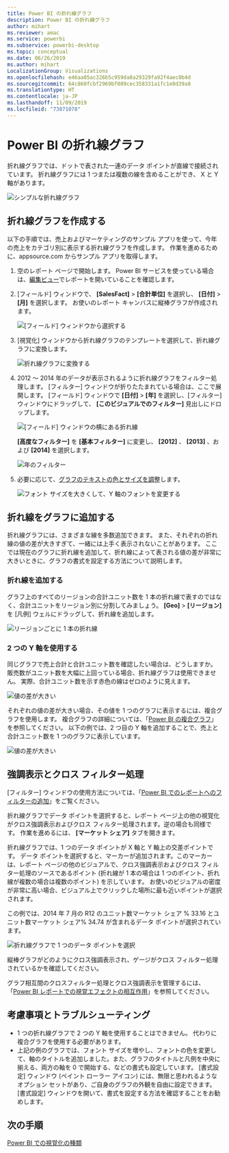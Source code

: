 ```yaml
---
title: Power BI の折れ線グラフ
description: Power BI の折れ線グラフ
author: mihart
ms.reviewer: amac
ms.service: powerbi
ms.subservice: powerbi-desktop
ms.topic: conceptual
ms.date: 06/26/2019
ms.author: mihart
LocalizationGroup: Visualizations
ms.openlocfilehash: e46aa05ac326b5c959da8a29329fa92f4aec0b4d
ms.sourcegitcommit: 64c860fcbf2969bf089cec358331a1fc1e0d39a8
ms.translationtype: HT
ms.contentlocale: ja-JP
ms.lasthandoff: 11/09/2019
ms.locfileid: "73871078"
---
```

# <a name="line-charts-in-power-bi"></a>Power BI の折れ線グラフ
折れ線グラフでは、ドットで表された一連のデータ ポイントが直線で接続されています。 折れ線グラフには 1 つまたは複数の線を含めることができ、 X と Y 軸があります。 

![シンプルな折れ線グラフ](media/power-bi-line-charts/power-bi-line.png)

## <a name="create-a-line-chart"></a>折れ線グラフを作成する
以下の手順では、売上およびマーケティングのサンプル アプリを使って、今年の売上をカテゴリ別に表示する折れ線グラフを作成します。 作業を進めるために、appsource.com からサンプル アプリを取得します。

1. 空のレポート ページで開始します。 Power BI サービスを使っている場合は、[編集ビュー](../service-interact-with-a-report-in-editing-view.md)でレポートを開いていることを確認します。

2. [フィールド] ウィンドウで、 **[SalesFact]** \> **[合計単位]** を選択し、 **[日付]**  >  **[月]** を選択します。  お使いのレポート キャンバスに縦棒グラフが作成されます。

    ![[フィールド] ウィンドウから選択する](media/power-bi-line-charts/power-bi-step1.png)

4. [視覚化] ウィンドウから折れ線グラフのテンプレートを選択して、折れ線グラフに変換します。 

    ![折れ線グラフに変換する](media/power-bi-line-charts/power-bi-convert-to-line.png)
   

4. 2012 ～ 2014 年のデータが表示されるように折れ線グラフをフィルター処理します。 [フィルター] ウィンドウが折りたたまれている場合は、ここで展開します。 [フィールド] ウィンドウで **[日付]** \> **[年]** を選択し、[フィルター] ウィンドウにドラッグして、 **[このビジュアルでのフィルター]** 見出しにドロップします。 
     
    ![[フィールド] ウィンドウの横にある折れ線](media/power-bi-line-charts/power-bi-year-filter.png)

    **[高度なフィルター]** を **[基本フィルター]** に変更し、 **[2012]** 、 **[2013]** 、および **[2014]** を選択します。

    ![年のフィルター](media/power-bi-line-charts/power-bi-filter-year.png)

6. 必要に応じて、[グラフのテキストの色とサイズを調整](power-bi-visualization-customize-title-background-and-legend.md)します。 

    ![フォント サイズを大きくして、Y 軸のフォントを変更する](media/power-bi-line-charts/power-bi-line-3years.png)

## <a name="add-additional-lines-to-the-chart"></a>折れ線をグラフに追加する
折れ線グラフには、さまざまな線を多数追加できます。 また、それぞれの折れ線の値の差が大きすぎて、一緒には上手く表示されないことがあります。 ここでは現在のグラフに折れ線を追加して、折れ線によって表される値の差が非常に大きいときに、グラフの書式を設定する方法について説明します。 

### <a name="add-additional-lines"></a>折れ線を追加する
グラフ上のすべてのリージョンの合計ユニット数を 1 本の折れ線で表すのではなく、合計ユニットをリージョン別に分割してみましょう。 **[Geo]**  >  **[リージョン]** を [凡例] ウェルにドラッグして、折れ線を追加します。

   ![リージョンごとに 1 本の折れ線](media/power-bi-line-charts/power-bi-line-regions.png)


### <a name="use-two-y-axes"></a>2 つの Y 軸を使用する
同じグラフで売上合計と合計ユニット数を確認したい場合は、どうしますか。 販売数がユニット数を大幅に上回っている場合、折れ線グラフは使用できません。 実際、合計ユニット数を示す赤色の線はゼロのように見えます。

   ![値の差が大きい](media/power-bi-line-charts/power-bi-diverging.png)

それぞれの値の差が大きい場合、その値を 1 つのグラフに表示するには、複合グラフを使用します。 複合グラフの詳細については、「[Power BI の複合グラフ](power-bi-visualization-combo-chart.md)」を参照してください。 以下の例では、2 つ目の Y 軸を追加することで、売上と合計ユニット数を 1 つのグラフに表示しています。 

   ![値の差が大きい](media/power-bi-line-charts/power-bi-dual-axes.png)

## <a name="highlighting-and-cross-filtering"></a>強調表示とクロス フィルター処理
[フィルター] ウィンドウの使用方法については、「[Power BI でのレポートへのフィルターの追加](../power-bi-report-add-filter.md)」をご覧ください。

折れ線グラフでデータ ポイントを選択すると、レポート ページ上の他の視覚化がクロス強調表示およびクロス フィルター処理されます。逆の場合も同様です。 作業を進めるには、 **[マーケット シェア]** タブを開きます。  

折れ線グラフでは、1 つのデータ ポイントが X 軸と Y 軸上の交差ポイントです。 データ ポイントを選択すると、マーカーが追加されます。このマーカーは、レポート ページの他のビジュアルで、クロス強調表示およびクロス フィルター処理のソースであるポイント (折れ線が 1 本の場合は 1 つのポイント、折れ線が複数の場合は複数のポイント) を示しています。 お使いのビジュアルの密度が非常に高い場合、ビジュアル上でクリックした場所に最も近いポイントが選択されます。

この例では、2014 年 7 月の R12 のユニット数マーケット シェア % 33.16 とユニット数マーケット シェア% 34.74 が含まれるデータ ポイントが選択されています。

![折れ線グラフで 1 つのデータ ポイントを選択](media/power-bi-line-charts/power-bi-single-select.png)

縦棒グラフがどのようにクロス強調表示され、ゲージがクロス フィルター処理されているかを確認してください。

グラフ相互間のクロスフィルター処理とクロス強調表示を管理するには、「[Power BI レポートでの視覚エフェクトの相互作用](../service-reports-visual-interactions.md)」を参照してください。

## <a name="considerations-and-troubleshooting"></a>考慮事項とトラブルシューティング
* 1 つの折れ線グラフで 2 つの Y 軸を使用することはできません。  代わりに複合グラフを使用する必要があります。
* 上記の例のグラフでは、フォント サイズを増やし、フォントの色を変更して、軸のタイトルを追加しました。また、グラフのタイトルと凡例を中央に揃える、両方の軸を 0 で開始する、などの書式も設定しています。 [書式設定] ウィンドウ (ペイント ローラー アイコン) には、無限と思われるようなオプション セットがあり、ご自身のグラフの外観を自由に設定できます。 [書式設定] ウィンドウを開いて、書式を設定する方法を確認することをお勧めします。

## <a name="next-steps"></a>次の手順

[Power BI での視覚化の種類](power-bi-visualization-types-for-reports-and-q-and-a.md)



